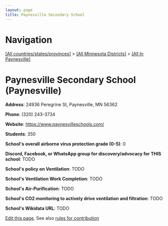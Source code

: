 ```yaml
---
layout: page
title: Paynesville Secondary School
---
```

# Navigation

[[All countries/states/provinces]](../../..) > [[All Minnesota Districts]](../..) > [[All In Paynesville]](..)

# Paynesville Secondary School (Paynesville)

**Address**: 24936 Peregrine St, Paynesville, MN 56362

**Phone**: (320) 243-3734

**Website**: <https://www.paynesvilleschools.com/>

**Students**: 350

**School's overall airborne virus protection grade (0-5)**: 0

**Discord, Facebook, or WhatsApp group for discovery/advocacy for THIS school**: TODO

**School's policy on Ventilation**: TODO

**School's Ventilation Work Completion**: TODO

**School's Air-Purification**: TODO

**School's CO2 monitoring to actively drive ventilation and filtration**: TODO

**School's Wikidata URL**: TODO


[Edit this page](https://github.com/ventilate-schools/MN/edit/main/./Paynesville/Paynesville_Secondary_School.md). See also [rules for contribution](../../../contribution-rules/)